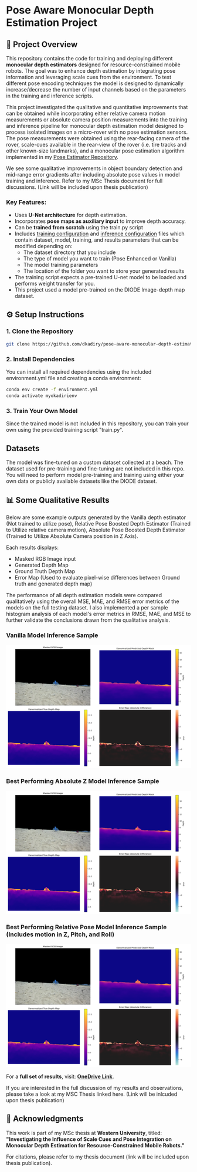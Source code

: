 # Pose Aware Monocular Depth Estimation Project

## 📌 Project Overview
This repository contains the code for training and deploying different **monocular depth estimators** designed for resource-constrained mobile robots. The goal was to enhance depth estimation by integrating pose information and leveraging scale cues from the environment. To test different pose encoding techniques the model is designed to dynamically increase/decrease the number of input channels based on the parameters in the training and inference scripts.

This project investigated the qualitative and quantitative improvements that can be obtained while incorporating either relative camera motion measurements or absolute camera position measurements into the training and inference pipeline for monocular depth estimation model designed to process isolated images on a micro-rover with no pose estimation sensors. The pose measurements were obtained using the rear-facing camera of the rover, scale-cues available in the rear-view of the rover (i.e. tire tracks and other known-size landmarks), and a monocular pose estimation algorithm implemented in my [Pose Estimator Repository](https://github.com/dkadiry/final-pose-estimator).

We see some qualitative improvements in object boundary detection and mid-range error gradients after including absolute pose values in model training and inference. Refer to my MSc Thesis document for full discussions. (Link will be included upon thesis publication)

### **Key Features:**
- Uses **U-Net architecture** for depth estimation.
- Incorporates **pose maps as auxiliary input** to improve depth accuracy.
- Can be **trained from scratch** using the train.py script
- Includes [training configuration](config/training_config.yaml) and [inference configuration](config/inference.yaml) files which contain dataset, model, training, and results parameters that can be modified depending on:
    - The dataset directory that you include
    - The type of model you want to train (Pose Enhanced or Vanilla)
    - The model training parameters
    - The location of the folder you want to store your generated results   
- The training script expects a pre-trained U-net model to be loaded and performs weight transfer for you.
- This project used a model pre-trained on the DIODE Image-depth map dataset.

## ⚙️ Setup Instructions
### **1. Clone the Repository**
```bash
git clone https://github.com/dkadiry/pose-aware-monocular-depth-estimator.git
```
### **2. Install Dependencies**
You can install all required dependencies using the included environment.yml file and creating a conda environment:

```bash
conda env create -f environment.yml
conda activate myokadirienv
```

### **3. Train Your Own Model**
Since the trained model is not included in this repository, you can train your own using the provided training script "train.py".

## Datasets
The model was fine-tuned on a custom dataset collected at a beach. The dataset used for pre-training and fine-tuning are not included in this repo. You will need to perform model pre-training and training using either your own data or publicly available datasets like the DIODE dataset.


## 📊 Some Qualitative Results
Below are some example outputs generated by the Vanilla depth estimator (Not trained to utilize pose), Relative Pose Boosted Depth Estimator (Trained to Utilize relative camera motion), Absolute Pose Boosted Depth Estimator (Trained to Utilize Absolute Camera position in Z Axis). 

Each results displays:
- Masked RGB Image input
- Generated Depth Map
- Ground Truth Depth Map
- Error Map (Used to evaluate pixel-wise differences between Ground truth and generated depth map)

The performance of all depth estimation models were compared qualitatively using the overall MSE, MAE, and RMSE error metrics of the models on the full testing dataset. I also implemented a per sample histogram analysis of each model's error metrics in RMSE, MAE, and MSE to further validate the conclusions drawn from the qualitative analysis.

### Vanilla Model Inference Sample
![Vanilla Model](display_results/vanilla_v3/batch7_sample6.png)

### Best Performing Absolute Z Model Inference Sample
![Best Performing Absolute Z Model](display_results/abs_z_v3/batch7_sample6.png)

### Best Performing Relative Pose Model Inference Sample (Includes motion in Z, Pitch, and Roll)
![Best Performing Relative Pose Model](display_results/rel_z_nsmpr/batch7_sample6.png)

For a **full set of results**, visit: **[OneDrive Link](https://1drv.ms/f/s!AtGE4PPlBPZmifZNIX6diSPdNaXK1A?e=f0Dpof)**.

If you are interested in the full discussion of my results and observations, please take a look at my MSC Thesis linked here. (Link will be inlcuded upon thesis publication)


## 📖 Acknowledgments
This work is part of my MSc thesis at **Western University**, titled:
**"Investigating the Influence of Scale Cues and Pose Integration on Monocular Depth Estimation for Resource-Constrained Mobile Robots."**

For citations, please refer to my thesis document (link will be included upon thesis publication).


